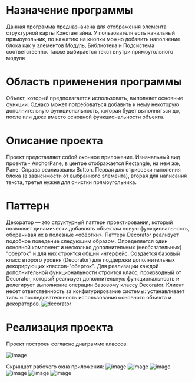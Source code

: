  
# Назначение программы

Данная программа предназначена для отображения элемента структурной карты Константайна. У пользователя есть начальный прямоугольник, по нажатию на кнопки можно добавить наполнение блока как у элементов Модуль, Библиотека и Подсистема соответственно. Также выбирается текст внутри прямоугольного модуля

# Область применения программы

Объект, который предполагается использовать, выполняет основные функции. Однако может потребоваться добавить к нему некоторую дополнительную функциональность, которая будет выполняться до, после или даже вместо основной функциональности объекта.

# Описание проекта

Проект представляет собой оконное приложение. Изначальный вид проекта - AnchorPane, в центре отображается Rectangle, на нем же, Pane. Справа реализованы Button. Первая для отрисовки наполения блока (в зависимости от выбранного элемента), вторая для написания текста, третья нужня для очистки прямоугольника.

# Паттерн

Декоратор — это структурный паттерн проектирования, который позволяет динамически добавлять объектам новую функциональность, оборачивая их в полезные «обёртки». Паттерн Decorator  реализует подобное поведение следующим образом.
Определяется  один основной компонент и несколько дополнительных (необязательных) "оберток" и для них строится общий интерфейс.
Создается базовый класс второго уровня (Decorator) для поддержки дополнительных декорирующих классов-"оберток". 
Для реализации каждой дополнительной функциональности строится класс, производный от Decorator, который реализует дополнительную функциональность и делегирует выполнение операции базовому классу Decorator.
Клиент несет ответственность за конфигурирование системы: устанавливает типы и последовательность использования основного объекта и декораторов.
![decorator](https://user-images.githubusercontent.com/80450495/120370602-789daf80-c31d-11eb-9d9d-89b4a3cd8379.png)


# Реализация проекта
Проект построен согласно диаграмме классов.

![image](https://user-images.githubusercontent.com/80450495/119715276-7b575b00-be6c-11eb-9171-8cf451f76907.png)

Скриншот рабочего окна приложения:
![image](https://user-images.githubusercontent.com/80450495/119715106-4cd98000-be6c-11eb-91c8-0553fae0b0bb.png)
![image](https://user-images.githubusercontent.com/80450495/119715141-55ca5180-be6c-11eb-97e3-e90de0ecea40.png)
![image](https://user-images.githubusercontent.com/80450495/119715168-5ebb2300-be6c-11eb-84bf-44a4c0e907b5.png)
![image](https://user-images.githubusercontent.com/80450495/119715188-64b10400-be6c-11eb-8f34-cf2ef8929afe.png)
![image](https://user-images.githubusercontent.com/80450495/119715224-6da1d580-be6c-11eb-8262-04a66cf8f40c.png)
![image](https://user-images.githubusercontent.com/80450495/119715238-71cdf300-be6c-11eb-9577-e3f8f46c2b93.png)

